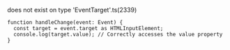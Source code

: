 does not exist on type 'EventTarget'.ts(2339)

```
function handleChange(event: Event) {
  const target = event.target as HTMLInputElement;
  console.log(target.value); // Correctly accesses the value property
}
```




